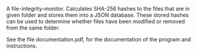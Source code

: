 A file-integrity-monitor.
Calculates SHA-256 hashes to the files that are in given folder and stores them into a JSON database.
These stored hashes can be used to determine whether files have been modified or removed from the same folder.

See the file documentation.pdf, for the documentation of the program and instructions.